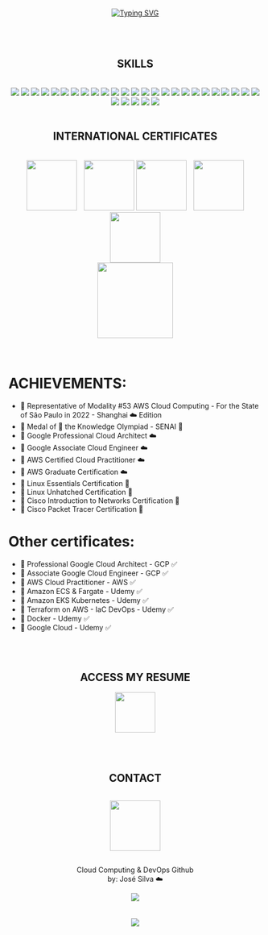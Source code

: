 <br><br><br>
<div align="center">
   <a href="https://git.io/typing-svg"><img src="https://readme-typing-svg.herokuapp.com?font=Share+Tech&weight=100&size=24&duration=2500&pause=600&color=00F716&center=true&width=500&lines=Procurando+um+novo+membro%3F;Saiba+que+eu+posso+te+ajudar!;Dê+uma+olhadinha+abaixo+%F0%9F%98%89%3A](https://readme-typing-svg.herokuapp.com/?font=Share+Tech&weight=100&size=24&duration=2500&pause=600&color=00F716&center=true&width=500&lines=Looking+for+a+new+member%3F;Know+that+I+can+help!;Take+a+look+bellow+%F0%9F%98%89%3A)" alt="Typing SVG" /></a>
</div>
<br><br><br>
<div align="center">
    <h2>SKILLS</h2><br>
    <div>
        <img src="https://img.shields.io/badge/Jira-0052CC?style=for-the-badge&logo=Jira&logoColor=whit">
        <img src="https://img.shields.io/badge/Slack-4A154B?style=for-the-badge&logo=slack&logoColor=white">
        <img src="https://img.shields.io/badge/Jenkins-D24939?style=for-the-badge&logo=Jenkins&logoColor=white">
        <img src="https://img.shields.io/badge/Bitbucket-0747a6?style=for-the-badge&logo=bitbucket&logoColor=white">
        <img src="https://img.shields.io/badge/Linux-FCC624?style=for-the-badge&logo=linux&logoColor=black">
        <img src="https://img.shields.io/badge/Shell_Script-121011?style=for-the-badge&logo=gnu-bash&logoColor=white">
        <img src="https://img.shields.io/badge/Google_Cloud-4285F4?style=for-the-badge&logo=google-cloud&logoColor=white">
        <img src="https://img.shields.io/badge/Amazon_AWS-FF9900?style=for-the-badge&logo=amazonaws&logoColor=white">
        <img src="https://img.shields.io/badge/MySQL-005C84?style=for-the-badge&logo=mysql&logoColor=white">
        <img src="https://img.shields.io/badge/Docker-2496ED?style=for-the-badge&logo=docker&logoColor=white">
        <img src="https://img.shields.io/badge/Terraform-7B42BC?style=for-the-badge&logo=terraform&logoColor=white">
        <img src="https://img.shields.io/badge/Kubernetes-326DE6?style=for-the-badge&logo=kubernetes&logoColor=white">
        <img src="https://img.shields.io/badge/Windows-0078D6?style=for-the-badge&logo=windows&logoColor=white">
        <img src="https://img.shields.io/badge/Prometheus-000000?style=for-the-badge&logo=prometheus&labelColor=000000">
        <img src="https://img.shields.io/badge/Grafana-F2F4F9?style=for-the-badge&logo=grafana&logoColor=orange&labelColor=F2F4F9">
        <img src="https://img.shields.io/badge/Flask-000000?style=for-the-badge&logo=flask&logoColor=white">
        <img src="https://img.shields.io/badge/Python-14354C?style=for-the-badge&logo=python&logoColor=white">
        <img src="https://img.shields.io/badge/Snyk-4C4A73?style=for-the-badge&logo=snyk&logoColor=white">
        <img src="https://img.shields.io/badge/Postman-FF6C37?style=for-the-badge&logo=Postman&logoColor=white">
         <img src="https://img.shields.io/badge/Argo%20CD-1e0b3e?style=for-the-badge&logo=argo&logoColor=#d16044">
         <img src="https://img.shields.io/badge/Vagrant-1868F2?style=for-the-badge&logo=Vagrant&logoColor=white">
         <img src="https://img.shields.io/badge/GIT-E44C30?style=for-the-badge&logo=git&logoColor=white">
         <img src="https://img.shields.io/badge/Google_Play-414141?style=for-the-badge&logo=google-play&logoColor=white">
         <img src="https://img.shields.io/badge/Snyk-4C4A73?style=for-the-badge&logo=snyk&logoColor=white">
         <img src="https://img.shields.io/badge/Nginx-009639?style=for-the-badge&logo=nginx&logoColor=white">
         <img src="https://img.shields.io/badge/Ansible-000000?style=for-the-badge&logo=ansible&logoColor=white">
         <img src="https://img.shields.io/badge/Oracle-F80000?style=for-the-badge&logo=oracle&logoColor=black">
         <img src="https://img.shields.io/badge/microsoft%20azure-0089D6?style=for-the-badge&logo=microsoft-azure&logoColor=white">
         <img src="https://img.shields.io/badge/Azure_DevOps-0078D7?style=for-the-badge&logo=azure-devops&logoColor=white">
         <img src="https://img.shields.io/badge/Sonarqube-5190cf?style=for-the-badge&logo=sonarqube&logoColor=white">
    </div>
    <br>
    <div align="center">
        <h2>INTERNATIONAL CERTIFICATES</h2><br>
        <img src="https://templates.images.credential.net/16590181582433100721069374350922.png" width="100" hspace="10">
        <img src="https://templates.images.credential.net/16590187933301617801540872729153.png" width="100">
        <img src="https://images.credly.com/size/340x340/images/00634f82-b07f-4bbd-a6bb-53de397fc3a6/image.png" width="100">
        <img src="https://images.credly.com/size/680x680/images/09b6d58c-763a-4b40-aea1-787d8f46bbcd/Intro2PT.png" width="100" hspace="10">
        <img src="https://images.credly.com/size/680x680/images/70d71df5-f3dc-4380-9b9d-f22513a70417/CCNAITN__1_.png" width="100">
       <div align="center">
          <img src="https://cdn.qwiklabs.com/F7DHV3%2F3IupOJ0U9U6F2yUFut9r02Yi1%2BoeBrHXcCdw%3D" width="150">
       </div>
    </div>
</div>
<br><br>

# ACHIEVEMENTS:
* 🥇 Representative of Modality #53 AWS Cloud Computing - For the State of São Paulo in 2022 - Shanghai ☁️ Edition
* 🥇 Medal of 🥈 the Knowledge Olympiad - SENAI :closed_book:
* 🥇 Google Professional Cloud Architect :cloud:
* 🥇 Google Associate Cloud Engineer :cloud:
* 🥇 AWS Certified Cloud Practitioner :cloud:
* 🏅 AWS Graduate Certification :cloud: 
* 🏅 Linux Essentials Certification :penguin: 
* 🏅 Linux Unhatched Certification :penguin: 
* 🏅 Cisco Introduction to Networks Certification :large_blue_circle: 
* 🏅 Cisco Packet Tracer Certification :large_blue_circle: 

# Other certificates:

* 🏅 Professional Google Cloud Architect - GCP ✅
* 🏅 Associate Google Cloud Engineer - GCP ✅
* 🏅 AWS Cloud Practitioner - AWS ✅
* 🏅 Amazon ECS & Fargate - Udemy ✅
* 🏅 Amazon EKS Kubernetes - Udemy ✅
* 🏅 Terraform on AWS - IaC DevOps - Udemy ✅
* 🏅 Docker - Udemy ✅
* 🏅 Google Cloud - Udemy ✅ 

<br><br>

<div align="center">
<h2>ACCESS MY RESUME</h2>
<a href="https://drive.google.com/file/d/1BVoyjVcuToYgWOX-1VWa65rqnuq-11Ik/view?usp=sharing"><img src="https://cdn-icons-png.flaticon.com/512/6614/6614677.png" width="80"></a>
</div>

<br><br>
<div align="center">
    <h2>CONTACT</h2>
    <p align="center">
    <a href="https://www.linkedin.com/in/jgsiqueiraa/"><img src="https://img.shields.io/badge/LinkedIn-0077B5?style=for-the-badge&logo=linkedin&logoColor=white" width="100" hspace="0" vspace="15"></a>
    </p>
    <p align="center">
    Cloud Computing & DevOps Github <br>
    by: José Silva ☁️
    </p>
</div>



<div align="center">
<img src="https://github-readme-streak-stats.herokuapp.com/?user=cl0uD-C1SC0&theme=dark"> <br><br><br>
<img src="https://komarev.com/ghpvc/?username=cl0uD-C1SC0">
</div>

